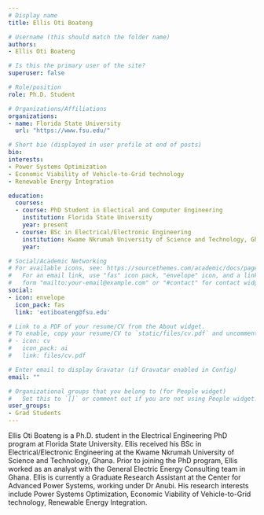 ```yaml
---
# Display name
title: Ellis Oti Boateng

# Username (this should match the folder name)
authors:
- Ellis Oti Boateng 

# Is this the primary user of the site?
superuser: false

# Role/position
role: Ph.D. Student

# Organizations/Affiliations
organizations:
- name: Florida State University
  url: "https://www.fsu.edu/"

# Short bio (displayed in user profile at end of posts)
bio: 
interests:
- Power Systems Optimization
- Economic Viability of Vehicle-to-Grid technology
- Renewable Energy Integration

education:
  courses:
  - course: PhD Student in Electical and Computer Engineering
    institution: Florida State University
    year: present
  - course: BSc in Electrical/Electronic Engineering 
    institution: Kwame Nkrumah University of Science and Technology, Ghana
    year: 

# Social/Academic Networking
# For available icons, see: https://sourcethemes.com/academic/docs/page-builder/#icons
#   For an email link, use "fas" icon pack, "envelope" icon, and a link in the
#   form "mailto:your-email@example.com" or "#contact" for contact widget.
social:
- icon: envelope
  icon_pack: fas
  link: 'eotiboateng@fsu.edu'

# Link to a PDF of your resume/CV from the About widget.
# To enable, copy your resume/CV to `static/files/cv.pdf` and uncomment the lines below.
# - icon: cv
#   icon_pack: ai
#   link: files/cv.pdf

# Enter email to display Gravatar (if Gravatar enabled in Config)
email: ""

# Organizational groups that you belong to (for People widget)
#   Set this to `[]` or comment out if you are not using People widget.
user_groups:
- Grad Students
---
```



Ellis Oti Boateng is a Ph.D. student in the Electrical Engineering PhD program at Florida State University. Ellis received his BSc in Electrical/Electronic Engineering at the Kwame Nkrumah University of Science and Technology, Ghana. Prior to joining the PhD program, Ellis worked as an analyst with the General Electric Energy Consulting team in Ghana.
Ellis is currently a Graduate Research Assistant at the Center for Advanced Power Systems, working under Dr Anubi. His research interests include Power Systems Optimization, Economic Viability of Vehicle-to-Grid technology, Renewable Energy Integration.
